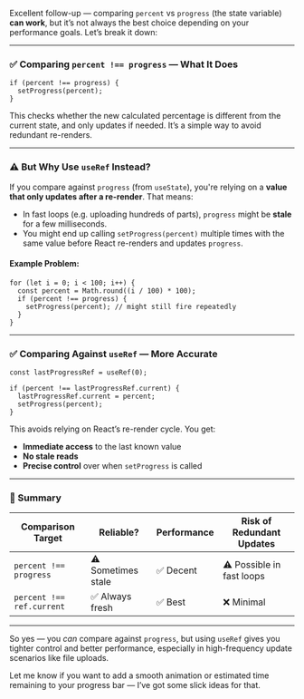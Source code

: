 Excellent follow-up — comparing `percent` vs `progress` (the state variable) **can work**, but it’s not always the best choice depending on your performance goals. Let’s break it down:

---

### ✅ Comparing `percent !== progress` — What It Does

```tsx
if (percent !== progress) {
  setProgress(percent);
}
```

This checks whether the new calculated percentage is different from the current state, and only updates if needed. It’s a simple way to avoid redundant re-renders.

---

### ⚠️ But Why Use `useRef` Instead?

If you compare against `progress` (from `useState`), you're relying on a **value that only updates after a re-render**. That means:

- In fast loops (e.g. uploading hundreds of parts), `progress` might be **stale** for a few milliseconds.
- You might end up calling `setProgress(percent)` multiple times with the same value before React re-renders and updates `progress`.

#### Example Problem:
```tsx
for (let i = 0; i < 100; i++) {
  const percent = Math.round((i / 100) * 100);
  if (percent !== progress) {
    setProgress(percent); // might still fire repeatedly
  }
}
```

---

### ✅ Comparing Against `useRef` — More Accurate

```tsx
const lastProgressRef = useRef(0);

if (percent !== lastProgressRef.current) {
  lastProgressRef.current = percent;
  setProgress(percent);
}
```

This avoids relying on React’s re-render cycle. You get:

- **Immediate access** to the last known value
- **No stale reads**
- **Precise control** over when `setProgress` is called

---

### 🧠 Summary

| Comparison Target     | Reliable? | Performance | Risk of Redundant Updates |
|-----------------------|-----------|-------------|----------------------------|
| `percent !== progress`| ⚠️ Sometimes stale | ✅ Decent | ⚠️ Possible in fast loops |
| `percent !== ref.current`| ✅ Always fresh | ✅ Best | ❌ Minimal |

---

So yes — you *can* compare against `progress`, but using `useRef` gives you tighter control and better performance, especially in high-frequency update scenarios like file uploads.

Let me know if you want to add a smooth animation or estimated time remaining to your progress bar — I’ve got some slick ideas for that.